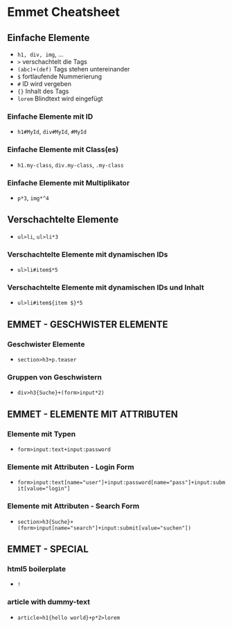 # Emmet Cheatsheet
## Einfache Elemente
* `h1, div, img`, ...
* `>` verschachtelt die Tags
* `(abc)+(def)` Tags stehen untereinander
* `$` fortlaufende Nummerierung
* `#` ID wird vergeben
* `{}` Inhalt des Tags
* `lorem` Blindtext wird eingefügt

### Einfache Elemente mit ID
* `h1#MyId`, `div#MyId`, `#MyId`

### Einfache Elemente mit Class(es)
* `h1.my-class`, `div.my-class`, `.my-class`

### Einfache Elemente mit Multiplikator
* `p*3`, `img*^4`

## Verschachtelte Elemente
* `ul>li`, `ul>li*3`

### Verschachtelte Elemente mit dynamischen IDs
* `ul>li#item$*5`

### Verschachtelte Elemente mit dynamischen IDs und Inhalt
* `ul>li#item${item $}*5`

## EMMET - GESCHWISTER ELEMENTE
### Geschwister Elemente
* `section>h3+p.teaser`

### Gruppen von Geschwistern
* `div>h3{Suche}+(form>input*2)`

## EMMET - ELEMENTE MIT ATTRIBUTEN
### Elemente mit Typen
* `form>input:text+input:password`

### Elemente mit Attributen - Login Form
* `form>input:text[name="user"]+input:password[name="pass"]+input:submit[value="login"]`

### Elemente mit Attributen - Search Form
* `section>h3{Suche}+(form>input[name="search"]+input:submit[value="suchen"])`

## EMMET - SPECIAL
### html5 boilerplate
* `!`

### article with dummy-text
* `article>h1{hello world}+p*2>lorem`
